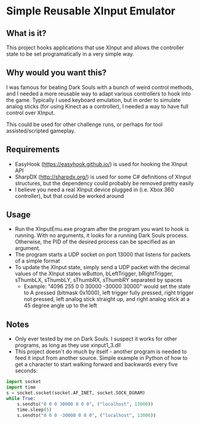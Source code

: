 # Simple Reusable XInput Emulator

## What is it?

This project hooks applications that use XInput and allows the controller state to be set
programatically in a very simple way.

## Why would you want this?

I was famous for beating Dark Souls with a bunch of weird control methods, and I needed
a more reusable way to adapt various controllers to hook into the game. Typically I used
keyboard emulation, but in order to simulate analog sticks (for using Kinect as a controller),
I needed a way to have full control over XInput.

This could be used for other challenge runs, or perhaps for tool assisted/scripted gameplay.

## Requirements

* EasyHook (https://easyhook.github.io/) is used for hooking the XInput API
* SharpDX (http://sharpdx.org/) is used for some C# definitions of XInput structures,
but the dependency could probably be removed pretty easily
* I believe you need a real XInput device plugged in (i.e. Xbox 360 controller), but that could
be worked around

## Usage

* Run the XInputEmu.exe program after the program you want to hook is running. With no arguments, it looks
for a running Dark Souls process. Otherwise, the PID of the desired process can be specified as an argument.
* The program starts a UDP socket on port 13000 that listens for packets of a simple format
* To update the XInput state, simply send a UDP packet with the decimal values of the XInput states wButton,
bLeftTrigger, bRightTrigger, sThumbLX, sThumbLY, sThumbRX, sThumbRY separated by spaces
  * Example: "4096 255 0 0 30000 -30000 30000" would set the state to A pressed (bitmask 0x1000), left trigger
    fully pressed, right trigger not pressed, left analog stick straight up, and right analog stick at a 45 degree
    angle up to the left
    
## Notes

* Only ever tested by me on Dark Souls. I suspect it works for other programs, as long as they use xinput1_3.dll
* This project doesn't do much by itself - another program is needed to feed it input from another source. Simple example 
in Python of how to get a character to start walking forward and backwards every five seconds:

```python
import socket
import time
s = socket.socket(socket.AF_INET, socket.SOCK_DGRAM)
while True:
    s.sendto("0 0 0 30000 0 0 0", ("localhost", 13000))
    time.sleep(5)
    s.sendto("0 0 0 -30000 0 0 0", ("localhost", 13000))
```